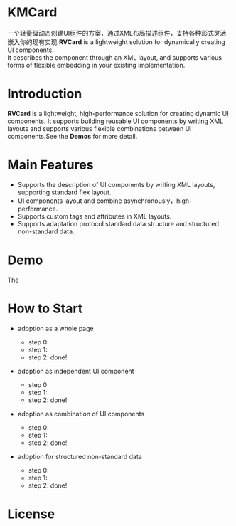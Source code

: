 # KMCard
一个轻量级动态创建UI组件的方案，通过XML布局描述组件，支持各种形式灵活嵌入你的现有实现
**RVCard** is a lightweight solution for dynamically creating UI components.  
It describes the component through an XML layout, and supports various forms of flexible embedding in your existing implementation.


# Introduction

**RVCard** is a lightweight, high-performance solution for creating dynamic UI components.  It supports building reusable UI components by writing XML layouts and supports various flexible combinations between UI components.See the **Demos**  for more detail.

# Main Features
- Supports the description of UI components by writing XML layouts, supporting standard flex layout.
- UI components layout and combine asynchronously，high-performance.
- Supports custom tags and attributes in XML layouts.
- Supports adaptation protocol standard data structure and structured non-standard data.

# Demo

The 

# How to Start

- adoption as a whole page
	- step 0:
	- step 1:
	- step 2:
done!

- adoption as independent UI component
	- step 0:
	- step 1:
	- step 2:
done!

- adoption as combination of UI components
	- step 0:
	- step 1:
	- step 2:
done!

- adoption for structured non-standard data
	- step 0:
	- step 1:
	- step 2:
done!
   
# License
